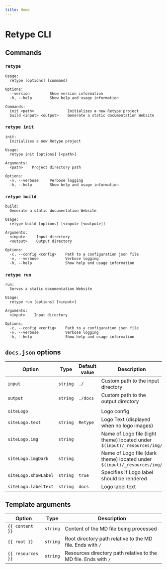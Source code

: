 ```yaml
---
title: Home
---
```

# Retype CLI

## Commands

### `retype`

```
Usage:
  retype [options] [command]

Options:
  --version         Show version information
  -h, --help        Show help and usage information

Commands:
  init <path>               Initializes a new Retype project
  build <input> <output>    Generate a static documentation Website
```

### `retype init`

```
init:
  Initializes a new Retype project

Usage:
  retype init [options] [<path>]

Arguments:
  <path>    Project directory path

Options:
  -v, --verbose     Verbose logging
  -h, --help        Show help and usage information
```

### `retype build`

```
build:
  Generate a static documentation Website

Usage:
  retype build [options] [<input> [<output>]]

Arguments:
  <input>     Input directory
  <output>    Output directory

Options:
  -c, --config <config>    Path to a configuration json file
  -v, --verbose            Verbose logging
  -h, --help               Show help and usage information
```

### `retype run`

```
run:
  Serves a static documentation Website

Usage:
  retype run [options] [<input>]

Arguments:
  <input>    Input directory

Options:
  -c, --config <config>    Path to a configuration json file
  -v, --verbose            Verbose logging
  -h, --help               Show help and usage information
```

## `docs.json` options

| Option               | Type     | Default value | Description                                                              |
| -------------------- | -------- | ------------- | ------------------------------------------------------------------------ |
| `input`              | `string` | `./`          | Custom path to the input directory                                       |
| `output`             | `string` | `./docs`      | Custom path to the output directory                                      |
|                      |          |               |                                                                          |
| `siteLogo`           |          |               | Logo config                                                              |
| `siteLogo.text`      | `string` | `Retype`      | Logo Text (displayed when no logo images)                                |
| `siteLogo.img`       | `string` |               | Name of Logo file (light theme) located under `$(input)/_resources/img/` |
| `siteLogo.imgDark`   | `string` |               | Name of Logo file (dark theme) located under `$(input)/_resources/img/`  |
| `siteLogo.showLabel` | `string` | `true`        | Specifies if Logo label should be rendered                               |
| `siteLogo.labelText` | `string` | `docs`        | Logo label text                                                          |

## Template arguments

| Option            | Type     | Description                                                     |
| ----------------- | -------- | --------------------------------------------------------------- |
| `{{ content }}`   | `string` | Content of the MD file being processed                          |
| `{{ root }}`      | `string` | Root directory path relative to the MD file. Ends with `/`      |
| `{{ resources }}` | `string` | Resources directory path relative to the MD file. Ends with `/` |
